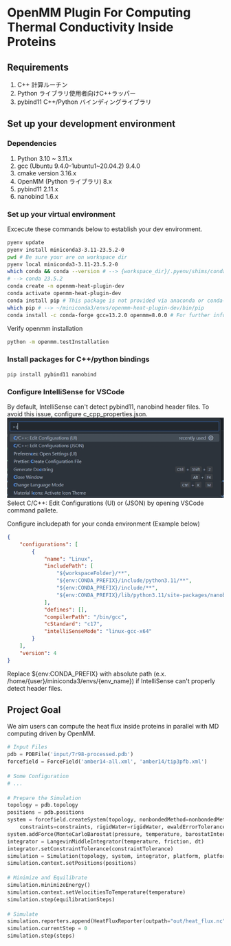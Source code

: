 # OpenMM Plugin For Computing Thermal Conductivity Inside Proteins

## Requirements

1. C++ 計算ルーチン
1. Python ライブラリ使用者向けC++ラッパー
1. pybind11 C++/Python バインディングライブラリ

## Set up your development environment
### Dependencies
1. Python 3.10 ~ 3.11.x
1. gcc (Ubuntu 9.4.0-1ubuntu1~20.04.2) 9.4.0
1. cmake version 3.16.x
1. OpenMM (Python ライブラリ) 8.x
1. pybind11 2.11.x
1. nanobind 1.6.x

### Set up your virtual environment
Excecute these commands below to establish your dev environment.
```bash
pyenv update
pyenv install miniconda3-3.11-23.5.2-0
pwd # Be sure your are on workspace dir
pyenv local miniconda3-3.11-23.5.2-0
which conda && conda --version # --> {workspace_dir}/.pyenv/shims/conda
# --> conda 23.5.2
conda create -n openmm-heat-plugin-dev
conda activate openmm-heat-plugin-dev
conda install pip # This package is not provided via anaconda or conda-forge.
which pip # --> ~/miniconda3/envs/openmm-heat-plugin-dev/bin/pip
conda install -c conda-forge gcc=13.2.0 openmm=8.0.0 # For further information, See http://docs.openmm.org/latest/userguide/application/01_getting_started.html#installing-openmm
```

Verify openmm installation
```bash
python -m openmm.testInstallation
```

### Install packages for C++/python bindings
```
pip install pybind11 nanobind
```

### Configure IntelliSense for VSCode
By default, IntelliSense can't detect pybind11, nanobind header files. To avoid this issue, configure c_cpp_properties.json.
![img](doc/asset/cpp_properties_edit.jpg) Select C/C++: Edit Configurations (UI) or (JSON) by opening VSCode command pallete.

Configure includepath for your conda environment (Example below)
```json
{
    "configurations": [
        {
            "name": "Linux",
            "includePath": [
                "${workspaceFolder}/**",
                "${env:CONDA_PREFIX}/include/python3.11/**",
                "${env:CONDA_PREFIX}/include/**",
                "${env:CONDA_PREFIX}/lib/python3.11/site-packages/nanobind/include/**"
            ],
            "defines": [],
            "compilerPath": "/bin/gcc",
            "cStandard": "c17",
            "intelliSenseMode": "linux-gcc-x64"
        }
    ],
    "version": 4
}
```

Replace ${env:CONDA_PREFIX} with absolute path (e.x. /home/{user}/miniconda3/envs/{env_name}) if IntelliSense can't properly detect header files.

## Project Goal

We aim users can compute the heat flux inside proteins in parallel with MD computing driven by OpenMM.

```python
# Input Files
pdb = PDBFile('input/7r98-processed.pdb')
forcefield = ForceField('amber14-all.xml', 'amber14/tip3pfb.xml')

# Some Configuration
# ...

# Prepare the Simulation
topology = pdb.topology
positions = pdb.positions
system = forcefield.createSystem(topology, nonbondedMethod=nonbondedMethod, nonbondedCutoff=nonbondedCutoff,
    constraints=constraints, rigidWater=rigidWater, ewaldErrorTolerance=ewaldErrorTolerance)
system.addForce(MonteCarloBarostat(pressure, temperature, barostatInterval))
integrator = LangevinMiddleIntegrator(temperature, friction, dt)
integrator.setConstraintTolerance(constraintTolerance)
simulation = Simulation(topology, system, integrator, platform, platformProperties)
simulation.context.setPositions(positions)

# Minimize and Equilibrate
simulation.minimizeEnergy()
simulation.context.setVelocitiesToTemperature(temperature)
simulation.step(equilibrationSteps)

# Simulate
simulation.reporters.append(HeatFluxReporter(outpath="out/heat_flux.nc", interval=1000, decomp=True, cutoff=1.0*nanometer))
simulation.currentStep = 0
simulation.step(steps)
```
